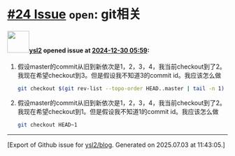 # [\#24 Issue](https://github.com/ysl2/blog/issues/24) `open`: git相关

#### <img src="https://avatars.githubusercontent.com/u/39717545?u=3a56d7b47e1688f70c83e440ba0835f8d24c43e3&v=4" width="50">[ysl2](https://github.com/ysl2) opened issue at [2024-12-30 05:59](https://github.com/ysl2/blog/issues/24):

1. 假设master的commit从旧到新依次是1，2，3，4，我当前checkout到了2。我现在希望checkout到3。但是假设我不知道3的commit id。我应该怎么做

    ```bash
    git checkout $(git rev-list --topo-order HEAD..master | tail -n 1)
    ```

2. 假设master的commit从旧到新依次是1，2，3，4，我当前checkout到了2。我现在希望checkout到1。但是假设我不知道1的commit id。我应该怎么做

    ```bash
    git checkout HEAD~1
    ```




-------------------------------------------------------------------------------



[Export of Github issue for [ysl2/blog](https://github.com/ysl2/blog). Generated on 2025.07.03 at 11:43:05.]
